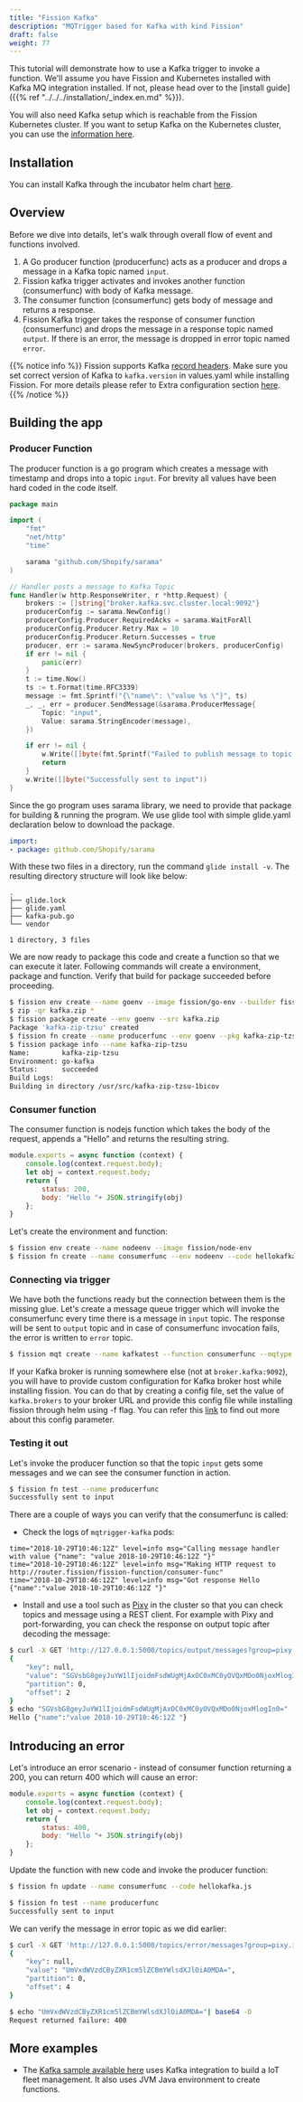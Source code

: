 ```yaml
---
title: "Fission Kafka"
description: "MQTrigger based for Kafka with kind Fission"
draft: false
weight: 77
---
```


This tutorial will demonstrate how to use a Kafka trigger to invoke a function.
We'll assume you have Fission and Kubernetes installed with Kafka MQ integration installed.
If not, please head over to the [install guide]({{% ref "../../../installation/_index.en.md" %}}).

You will also need Kafka setup which is reachable from the Fission Kubernetes cluster.
If you want to setup Kafka on the Kubernetes cluster, you can use the [information here](https://github.com/fission/fission-kafka-sample/tree/master/00_setup).

## Installation

You can install Kafka through the incubator helm chart [here](https://github.com/helm/charts/tree/master/incubator/kafka).

## Overview

Before we dive into details, let's walk through overall flow of event and functions involved.

1. A Go producer function (producerfunc) acts as a producer and drops a message in a Kafka topic named `input`.
2. Fission kafka trigger activates and invokes another function (consumerfunc) with body of Kafka message.
3. The consumer function (consumerfunc) gets body of message and returns a response.
4. Fission Kafka trigger takes the response of consumer function (consumerfunc) and drops the message in a response topic named `output`.
   If there is an error, the message is dropped in error topic named `error`.

{{% notice info %}}
Fission supports Kafka [record headers](https://issues.apache.org/jira/browse/KAFKA-4208).
Make sure you set correct version of Kafka to `kafka.version` in values.yaml while installing Fission.
For more details please refer to Extra configuration section [here](https://github.com/fission/fission/tree/master/charts/#extra-configuration-for-fission-all).
{{% /notice %}}

## Building the app

### Producer Function

The producer function is a go program which creates a message with timestamp and drops into a topic `input`.
For brevity all values have been hard coded in the code itself.

``` go
package main

import (
    "fmt"
    "net/http"
    "time"

    sarama "github.com/Shopify/sarama"
)

// Handler posts a message to Kafka Topic
func Handler(w http.ResponseWriter, r *http.Request) {
    brokers := []string{"broker.kafka.svc.cluster.local:9092"}
    producerConfig := sarama.NewConfig()
    producerConfig.Producer.RequiredAcks = sarama.WaitForAll
    producerConfig.Producer.Retry.Max = 10
    producerConfig.Producer.Return.Successes = true
    producer, err := sarama.NewSyncProducer(brokers, producerConfig)
    if err != nil {
        panic(err)
    }
    t := time.Now()
    ts := t.Format(time.RFC3339)
    message := fmt.Sprintf("{\"name\": \"value %s \"}", ts)
    _, _, err = producer.SendMessage(&sarama.ProducerMessage{
        Topic: "input",
        Value: sarama.StringEncoder(message),
    })

    if err != nil {
        w.Write([]byte(fmt.Sprintf("Failed to publish message to topic %s: %v", "input", err)))
        return
    }
    w.Write([]byte("Successfully sent to input"))
}
```

Since the go program uses sarama library, we need to provide that package for building & running the program.
We use glide tool with simple glide.yaml declaration below to download the package.

```yaml
import:
- package: github.com/Shopify/sarama
```

With these two files in a directory, run the command `glide install -v`.
The resulting directory structure will look like below:

```text
.
├── glide.lock
├── glide.yaml
├── kafka-pub.go
└── vendor

1 directory, 3 files
```

We are now ready to package this code and create a function so that we can execute it later.
Following commands will create a environment, package and function.
Verify that build for package succeeded before proceeding.

```sh
$ fission env create --name goenv --image fission/go-env --builder fission/go-builder
$ zip -qr kafka.zip *
$ fission package create --env goenv --src kafka.zip
Package 'kafka-zip-tzsu' created
$ fission fn create --name producerfunc --env goenv --pkg kafka-zip-tzsu --entrypoint Handler
$ fission package info --name kafka-zip-tzsu
Name:        kafka-zip-tzsu
Environment: go-kafka
Status:      succeeded
Build Logs:
Building in directory /usr/src/kafka-zip-tzsu-1bicov
```

### Consumer function

The consumer function is nodejs function which takes the body of the request, appends a "Hello" and returns the resulting string.

```js
module.exports = async function (context) {
    console.log(context.request.body);
    let obj = context.request.body;
    return {
        status: 200,
        body: "Hello "+ JSON.stringify(obj)
    };
}
```

Let's create the environment and function:

```bash
$ fission env create --name nodeenv --image fission/node-env
$ fission fn create --name consumerfunc --env nodeenv --code hellokafka.js
```

### Connecting via trigger

We have both the functions ready but the connection between them is the missing glue.
Let's create a message queue trigger which will invoke the consumerfunc every time there is a message in `input` topic.
The response will be sent to `output` topic and in case of consumerfunc invocation fails, the error is written to `error` topic.

```bash
$ fission mqt create --name kafkatest --function consumerfunc --mqtype kafka --topic input --resptopic output --errortopic error
```

If your Kafka broker is running somewhere else (not at `broker.kafka:9092`), you will have to provide custom configuration for Kafka broker host while installing fission.
You can do that by creating a config file, set the value of `kafka.brokers` to your broker URL and provide this config file while installing fission through helm using -f flag.
You can refer this [link](https://github.com/fission/fission/blob/master/charts/fission-all/values.yaml) to find out more about this config parameter.

### Testing it out

Let's invoke the producer function so that the topic `input` gets some messages and we can see the consumer function in action.

```bash
$ fission fn test --name producerfunc
Successfully sent to input
```

There are a couple of ways you can verify that the consumerfunc is called:

- Check the logs of `mqtrigger-kafka` pods:

```text
time="2018-10-29T10:46:12Z" level=info msg="Calling message handler with value {"name": "value 2018-10-29T10:46:12Z "}"
time="2018-10-29T10:46:12Z" level=info msg="Making HTTP request to http://router.fission/fission-function/consumer-func"
time="2018-10-29T10:46:12Z" level=info msg="Got response Hello {"name":"value 2018-10-29T10:46:12Z "}"
```

- Install and use a tool such as [Pixy](https://github.com/mailgun/kafka-pixy) in the cluster so that you can check topics and message using a REST client.
  For example with Pixy and port-forwarding, you can check the response on output topic after decoding the message:

```bash
$ curl -X GET 'http://127.0.0.1:5000/topics/output/messages?group=pixy.io'
{
    "key": null,
    "value": "SGVsbG8geyJuYW1lIjoidmFsdWUgMjAxOC0xMC0yOVQxMDo0NjoxMlogIn0=",
    "partition": 0,
    "offset": 2
}
$ echo "SGVsbG8geyJuYW1lIjoidmFsdWUgMjAxOC0xMC0yOVQxMDo0NjoxMlogIn0=" | base64 -D
Hello {"name":"value 2018-10-29T10:46:12Z "}
```

## Introducing an error

Let's introduce an error scenario - instead of consumer function returning a 200, you can return 400 which will cause an error:

```js
module.exports = async function (context) {
    console.log(context.request.body);
    let obj = context.request.body;
    return {
        status: 400,
        body: "Hello "+ JSON.stringify(obj)
    };
}
```

Update the function with new code and invoke the producer function:

```bash
$ fission fn update --name consumerfunc --code hellokafka.js

$ fission fn test --name producerfunc
Successfully sent to input
```

We can verify the message in error topic as we did earlier:

```bash
$ curl -X GET 'http://127.0.0.1:5000/topics/error/messages?group=pixy.io'
{
    "key": null,
    "value": "UmVxdWVzdCByZXR1cm5lZCBmYWlsdXJlOiA0MDA=",
    "partition": 0,
    "offset": 4
}

$ echo "UmVxdWVzdCByZXR1cm5lZCBmYWlsdXJlOiA0MDA="| base64 -D
Request returned failure: 400
```

## More examples

- The [Kafka sample available here](https://github.com/fission/fission-kafka-sample) uses Kafka integration to build a IoT fleet management.
  It also uses JVM Java environment to create functions.
